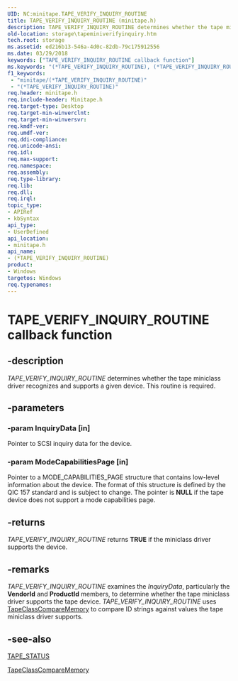 ```yaml
---
UID: NC:minitape.TAPE_VERIFY_INQUIRY_ROUTINE
title: TAPE_VERIFY_INQUIRY_ROUTINE (minitape.h)
description: TAPE_VERIFY_INQUIRY_ROUTINE determines whether the tape miniclass driver recognizes and supports a given device. This routine is required.
old-location: storage\tapeminiverifyinquiry.htm
tech.root: storage
ms.assetid: ed216b13-546a-4d0c-82db-79c175912556
ms.date: 03/29/2018
keywords: ["TAPE_VERIFY_INQUIRY_ROUTINE callback function"]
ms.keywords: "(*TAPE_VERIFY_INQUIRY_ROUTINE), (*TAPE_VERIFY_INQUIRY_ROUTINE) routine [Storage Devices], TAPE_VERIFY_INQUIRY_ROUTINE, minitape/(*TAPE_VERIFY_INQUIRY_ROUTINE), storage.tapeminiverifyinquiry, tapemini_d8a92eee-8b82-4fac-b568-fbe40c906ec1.xml"
f1_keywords:
 - "minitape/(*TAPE_VERIFY_INQUIRY_ROUTINE)"
 - "(*TAPE_VERIFY_INQUIRY_ROUTINE)"
req.header: minitape.h
req.include-header: Minitape.h
req.target-type: Desktop
req.target-min-winverclnt: 
req.target-min-winversvr: 
req.kmdf-ver: 
req.umdf-ver: 
req.ddi-compliance: 
req.unicode-ansi: 
req.idl: 
req.max-support: 
req.namespace: 
req.assembly: 
req.type-library: 
req.lib: 
req.dll: 
req.irql: 
topic_type:
- APIRef
- kbSyntax
api_type:
- UserDefined
api_location:
- minitape.h
api_name:
- (*TAPE_VERIFY_INQUIRY_ROUTINE)
product:
- Windows
targetos: Windows
req.typenames: 
---
```


# TAPE_VERIFY_INQUIRY_ROUTINE callback function


## -description


<i>TAPE_VERIFY_INQUIRY_ROUTINE</i> determines whether the tape miniclass driver recognizes and supports a given device. This routine is required.


## -parameters




### -param InquiryData [in]

Pointer to SCSI inquiry data for the device.


### -param ModeCapabilitiesPage [in]

Pointer to a MODE_CAPABILITIES_PAGE structure that contains low-level information about the device. The format of this structure is defined by the QIC 157 standard and is subject to change. The pointer is <b>NULL</b> if the tape device does not support a mode capabilities page. 


## -returns



<i>TAPE_VERIFY_INQUIRY_ROUTINE</i> returns <b>TRUE</b> if the miniclass driver supports the device.




## -remarks



<i>TAPE_VERIFY_INQUIRY_ROUTINE</i> examines the <i>InquiryData</i>, particularly the <b>VendorId</b> and <b>ProductId</b> members, to determine whether the tape miniclass driver supports the tape device. <i>TAPE_VERIFY_INQUIRY_ROUTINE</i> uses <a href="https://docs.microsoft.com/windows-hardware/drivers/ddi/minitape/nf-minitape-tapeclasscomparememory">TapeClassCompareMemory</a> to compare ID strings against values the tape miniclass driver supports.




## -see-also




<a href="https://docs.microsoft.com/windows-hardware/drivers/ddi/minitape/ne-minitape-_tape_status">TAPE_STATUS</a>



<a href="https://docs.microsoft.com/windows-hardware/drivers/ddi/minitape/nf-minitape-tapeclasscomparememory">TapeClassCompareMemory</a>
 

 

